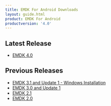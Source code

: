```yaml
---
title: EMDK For Android Downloads
layout: guide.html
product: EMDK For Android
productversion: '4.0'
---
```

<!--
Please read the terms of this "End User License Agreement" (the "Agreement") carefully. The Agreement is a legal agreement between you (either an individual or a single entity) and Zebra Technologies International, LLC ("Zebra") for the Zebra computer software and/or firmware accompanying this End User License Agreement, and any associated media, printed materials and any "online" or electronic documentation (collectively, "Software"). By installing or using the Software, you agree to be bound by the terms of this Agreement. If you do not agree to the terms of this Agreement, you may not install or use the Software.

1. Grant of License. The Software is protected by copyright and other intellectual property laws and international treaties. The Software is licensed to you, and not sold, subject to the terms of this Agreement. Subject to the terms of this Agreement, Zebra hereby grants you a limited, personal, non-exclusive license during the term of this Agreement to use the Software solely and exclusively for your internal use for the operation of your associated Zebra printer(s) and for no other purpose. To the extent that any portion of the Software is provided to you in a manner that is designed to be installed by you, you may install one copy of the installable Software on one hard disk or other storage device for one printer, computer, workstation, terminal, or other digital electronic device, as applicable (an "Electronic Device"), and you may access and use that Software as installed on that Electronic Device so long as only one copy of such Software is in operation. If you are an organization rather than an individual, you may authorize personnel associated with your business to use the Software, but only one person at a time on one Electronic Device at a time. You agree not to duplicate or copy the Software, except that you may make one back-up copy for archive purposes. The primary user of the Electronic Device on which installable Software is installed may also make a copy for his or her exclusive use on a portable computer, so long as such Software is being used only on one Electronic Device at a time.

2. Storage/Network Use. In the alternative, you may install a copy of the Software on a storage device, such as a network server, used only to access and use the Software on your Electronic Devices over an internal network; however, you must acquire and dedicate a license for each separate Electronic Device on which the Software is accessed and used from the storage device. A license for the Software may not be shared or used concurrently on different Electronic Devices.

3. Documentation. If the Software contains documentation which is provided only in electronic form, you may print one copy of such electronic documentation. You may not copy the printed materials accompanying the Software.

4. Limitations of Reverse Engineering, Decompilation and Disassembly. You may not reverse engineer, decompile, or disassemble the Software, except and only to the extent that such activity is permitted by applicable law notwithstanding this limitation.

5. Transfer/Sublicense. You may not transfer, sublicense, distribute, rent, lease, supply, market or lend the Software to any other party.

6. Confidentiality. You acknowledge that the Software embodies confidential information owned by Zebra and/or its suppliers and licensors. To the extent you have access to any such information, you agree to use such information only for the authorized use of the Software. You further agree not to disclose such confidential information to any other party and to use at least the same degree of care to maintain the confidential nature of such information as you use to maintain the confidentiality of your own confidential information.

7. Intellectual Property. All title, copyrights and other intellectual property rights in and to the Software (including but not limited to copyrights, patents, trade secrets and trademarks) are owned by Zebra or its suppliers and licensors. You must maintain all copyright notices on all copies of the Software. All rights not expressly granted are reserved by Zebra. Without prejudice to any rights or remedies Zebra may have for your violation of this Software License, Zebra shall own all changes or modifications to the Software.

8. Termination. Without prejudice to any other rights or remedies Zebra may have, Zebra may terminate this Agreement if you fail to comply with the terms and conditions of this Agreement. Zebra may terminate this Agreement by offering you a superseding Agreement for the Software or any replacement or modified version of or upgrade to the Software and conditioning your continued use of the Software or such replacement, modified or upgraded version on your acceptance of such superseding Agreement. In addition, either party may terminate this Agreement at any time. Subject to the foregoing, termination shall be effective upon notice to the other party. In the event that this Agreement terminates for any reason, your license to use the Software will terminate, and you must immediately stop using the Software, destroy all copies of the Software and all of its component parts, and, upon request, provide an affidavit certifying your compliance with the foregoing. The provisions of Sections 4, 5, 6, 7, 12, 13, 14, 15, 16, 17, 18, 19 and 20 shall survive termination of this Agreement.

9. U.S. Government Restricted Rights. All Software provided to the U.S. Government pursuant to solicitations issued on or after December 1, 1995 is provided with the commercial rights and restrictions described elsewhere herein. All Software provided to the U.S. Government pursuant to solicitations issued prior to December 1, 1995 is provided with RESTRICTED RIGHTS as provided for in FAR, 48 CFR 52.227-19 (JUNE 1987) or DFARs, 48 CFR 252.227-7013 (OCT 1988), as applicable.

10. Export Restrictions. You agree that you will not export or re-export the Software, any part thereof, or any process or service that is the direct product of the Software (the foregoing collectively referred to as the "Restricted Components"), to any country, person or entity subject to U.S. export restrictions. You specifically agree not to export or re-export any of the Restricted Components: (i) to any country to which the U.S. has embargoed or restricted the export of goods or services, which currently include but are not necessarily limited to Cuba, Iran, Iraq, North Korea, Sudan and Syria, or to any national of any such country, wherever located, who intends to transmit or transport the Restricted Components back to such country; (ii) to any person or entity who you know or have reason to know will utilize the Restricted Components in the design, development or production of nuclear, chemical or biological weapons; or (iii) to any person or entity who has been prohibited from participating in U.S. export transactions by any federal agency of the U.S. government. You warrant and represent that neither the U.S. Commerce Department, Bureau of Export Administration nor any other U.S. federal agency has suspended, revoked or denied your export privileges. Contractor/Manufacturer is Zebra Technologies Corporation, 333 Corporate Woods Parkway, Vernon Hills, Illinois 60061.

11. Accessing Services Using the Software. Your use of any service accessible using the Software is not covered by this EULA and may be governed by separate terms of use, conditions or notices. Zebra and its suppliers and licensors hereby disclaim any such liability for any such services accessed.

12. Disclaimer. ZEBRA SUPPLIES THE SOFTWARE AS IS AND WITH ALL FAULTS AND DOES NOT MAKE ANY WARRANTIES WHATSOEVER, EXPRESS OR IMPLIED, INCLUDING BUT NOT LIMITED TO WARRANTIES CONCERNING THE SOFTWARE OR ANY APPLICATION, OPERATION OR USE THEREOF, THE OUTPUT OR THE DATA GENERATED BY THE OPERATION OR USE THEREOF, OR ANY SUPPORT SERVICES RENDERED WITH RESPECT THERETO. ZEBRA HEREBY EXCLUDES ALL IMPLIED WARRANTIES TO THE MAXIMUM EXTENT AUTHORIZED BY LAW, INCLUDING, SPECIFICALLY, ANY IMPLIED WARRANTY ARISING BY STATUTE OR OTHERWISE IN LAW OR FROM A COURSE OF DEALING OR USAGE OF TRADE, ALL IMPLIED WARRANTIES OF MERCHANTABILITY, OR OF MERCHANTABLE QUALITY, OR OF FITNESS FOR ANY PURPOSE, PARTICULAR, SPECIFIC OR OTHERWISE, OR OF TITLE, OR OF NONINFRINGEMENT. SOME JURISDICTIONS DO NOT ALLOW THE EXCLUSION OR LIMITATION OF IMPLIED WARRANTIES, SO THE ABOVE LIMITATION OR EXCLUSION MAY NOT APPLY TO YOU. WHEN THE IMPLIED WARRANTIES ARE NOT ALLOWED TO BE EXCLUDED IN THEIR ENTIRETY, THEY WILL BE LIMITED TO THE DURATION OF NINETY (90) DAYS. WITHOUT LIMITING THE GENERALITY OF THE FOREGOING, ZEBRA DOES NOT WARRANT THAT THE OPERATION OF THE SOFTWARE WILL BE UNINTERRUPTED OR ERROR FREE. TO THE EXTENT THAT THE SOFTWARE COVERED BY THIS EULA INCLUDES EMULATION LIBRARIES, SUCH EMULATION LIBRARIES DO NOT WORK 100% CORRECTLY OR COVER 100% OF THE FUNCTIONALITY OF THE PRINTER LANGUAGE BEING EMULATED, ARE OFFERED "AS IS" AND WITH ALL FAULTS, AND ALL THE DISCLAIMERS AND LIMITATIONS CONTAINED IN THIS PARAGRAPH AND THIS AGREEMENT APPLY TO SUCH EMULATION LIBRARIES.

13. Limitation of Liability and Damages. ZEBRA DOES NOT ASSUME RESPONSIBILITY FOR ANY SPECIFIC APPLICATION OF THE SOFTWARE OR FOR COMPATIBILITY WITH OTHER SOFTWARE OR EQUIPMENT. TO THE FULL EXTENT ALLOWED BY LAW, ZEBRA EXCLUDES FOR ITSELF AND ITS LICENSORS AND SUPPLIERS ANY LIABILITY FOR ANY DAMAGES, INCLUDING WITHOUT LIMITATION DIRECT, CONSEQUENTIAL, INCIDENTAL, INDIRECT, SPECIAL, EXEMPLARY OR PUNITIVE DAMAGES OF ANY KIND, OR FOR LOSS OF REVENUE OR PROFITS, LOSS OF BUSINESS, DAMAGE TO GOODWILL, LOSS OF INFORMATION OR DATA, OR OTHER FINANCIAL LOSS ARISING OUT OF OR IN CONNECTION WITH THE SALE, INSTALLATION, MAINTENANCE, USE, PERFORMANCE, FAILURE, OR INTERRUPTION OF ANY PRODUCTS, PARTS OR SOFTWARE, WHETHER BASED ON CONTRACT, TORT, NEGLIGENCE, STRICT LIABILITY OR OTHERWISE, EVEN IF ZEBRA OR ANY LICENSOR OR SUPPLIER HAS BEEN ADVISED OF THE POSSIBILITY OF SUCH DAMAGES. TO THE MAXIMUM EXTENT AUTHORIZED BY LAW, THIS DISCLAIMER OF LIABILITY FOR DAMAGES WILL NOT BE AFFECTED IF ANY REMEDY PROVIDED HEREIN SHALL FAIL OF ITS ESSENTIAL PURPOSE. SOME JURISDICTIONS DO NOT ALLOW THE EXCLUSION OR LIMITATION OF DIRECT, INCIDENTAL, CONSEQUENTIAL OR OTHER DAMAGES, SO THE ABOVE LIMITATION OR EXCLUSION MAY NOT APPLY TO YOU. WHEN LIABILITY FOR DAMAGES IS NOT ALLOWED TO BE LIMITED OR EXCLUDED IN ITS ENTIRETY, ZEBRA LIMITS ITS LIABILITY TO REPAIR, REPLACEMENT, OR, AT ZEBRA'S OPTION, REFUND OF THE PRICE OF THE SOFTWARE.

14. Zebra Suppliers and Licensors. Any release, disclaimer or limitation of Zebra's liability or damages pursuant to this Agreement shall be construed, in addition to Zebra's benefit, also to the benefit of Zebra's suppliers, licensors, employees, and contractors and, without limiting any other defenses that such suppliers, licensors, employees and contractors may have, you agree to release such parties from liability or damages in accordance with such release, disclaimer, or limitation of liability or damages to the same extent that such provisions apply to Zebra.

15. Governing Law. To the maximum extent permitted by law, the laws of the State of Illinois, U.S.A., without reference to its conflict of laws provisions, will apply to this Agreement. You irrevocably agree to submit to the exclusive jurisdiction and venue of the state or federal courts in the State of Illinois in the event of any litigation involving this Agreement or the Software. You agree that you shall not assert any claim that you are not subject to the jurisdiction of such courts, that the venue is improper, that the forum is inconvenient or any similar objection, claim or argument. Zebra may, in its sole discretion, choose to resolve any controversy or dispute between you and Zebra concerning this Agreement, or the existence, validity, breach or termination thereof, whether during or after the term by binding arbitration in accordance with the Commercial Arbitration Rules of the American Arbitration Association ("AAA"), as modified or supplemented under this Section 15, by providing notice to you. In the event that Zebra provides such notice, you hereby waive any right to institute a court or other dispute resolution proceeding with respect to such controversy or dispute and acknowledge arbitration in accordance with this Section 15 as the sole and exclusive means of resolving such controversy or dispute. The arbitration proceeding will take place in Chicago, Illinois and be conducted in the English language. The arbitration panel will consist of 3 arbitrators, one arbitrator appointed by each party and a third neutral arbitrator appointed by the two arbitrators designated by the parties. Any communication between a party and any arbitrator will be directed to the AAA for transmittal to the arbitrator. The parties expressly agree that the arbitrators will be empowered to, at either party's request, grant injunctive relief. The arbitral award will be the exclusive remedy of the parties for all claims, counterclaims, issues or accountings presented or pleaded to the arbitrators. Judgment upon the arbitral award may be entered in any court that has jurisdiction thereof. Any additional costs, fees or expenses incurred in enforcing the arbitral award will be charged against the party that resists its enforcement. Nothing in this Section will prevent Zebra from seeking interim injunctive relief against you or filing an action against you to collect unpaid and past due amounts in any court of competent jurisdiction.

16. Injunctive Relief. You acknowledge that, in the event you breach any provision of this Agreement, Zebra will not have an adequate remedy in money or damages. Zebra shall therefore be entitled to obtain an injunction against such breach from any court of competent jurisdiction immediately upon request without posting bond. Zebra's right to obtain injunctive relief shall not limit its right to seek further remedies.

17. Entire Agreement. This Agreement constitutes the entire understanding and agreement of the parties and supersedes any and all prior or contemporaneous representations, understandings and agreements between the parties with respect to the subject matter of this Agreement. If any provision of this Agreement is held invalid, the remainder of this Agreement shall continue in full force and effect.

18. Assignment. You may not assign this Agreement or any of your rights or obligations hereunder (by operation of law or otherwise) without the prior written consent of Zebra. Zebra may assign this Agreement and its rights and obligations without your consent. Subject to the foregoing, this Agreement shall be binding upon and inure to the benefit of the parties to it and their respective legal representatives, successors and permitted assigns.

19. Modification. No modification of this Agreement shall be binding unless it is in writing and is signed by an authorized representative of the party against whom enforcement of the modification is sought.

20. Waiver. The failure by a party to exercise any right hereunder shall not operate as a waiver of such party's right to exercise such right or any other right in the future.
-->

## Latest Release
<ul>
<li><a href='https://portal.motorolasolutions.com/Support/US-EN/Resolution?solutionId=100998&redirectForm=search&searchQuery=%3FsearchType%3Dsimple%26searchTerm%3Demdk%20for%20android%204.0'>EMDK 4.0 </a></li>
</ul>

## Previous Releases

<ul>
<li><a href='https://portal.motorolasolutions.com/Support/US-EN/Resolution?solutionId=99183&redirectForm=search&searchQuery=%3FsearchType%3Dsimple%26searchTerm%3Demdk%20for%20android%203.1'>EMDK 3.1 and Update 1 - Windows Installation</a></li>

<li><a href='https://portal.motorolasolutions.com/Support/US-EN/Resolution?solutionId=96851&redirectForm=search&searchQuery=%3FsearchType%3Dsimple%26searchTerm%3Demdk%20for%20android%203.0'>EMDK 3.0 and Update 1</a></li>

<li><a href="https://portal.motorolasolutions.com/Support/US-EN/Resolution?solutionId=96126&redirectForm=search&searchQuery=%3FsearchType%3Dsimple%26searchTerm%3Demdk%20for%20android%202.1">EMDK 2.1</a></li>

<li><a href="https://portal.motorolasolutions.com/Support/US-EN/Resolution?solutionId=95455&redirectForm=search&searchQuery=%3FsearchType%3Dsimple%26searchTerm%3Demdk%20for%20android%202.0">EMDK 2.0</a></li>
</ul>










